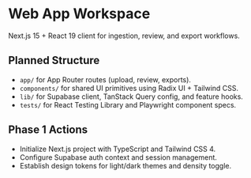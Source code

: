 # Web App Workspace

Next.js 15 + React 19 client for ingestion, review, and export workflows.

## Planned Structure
- `app/` for App Router routes (upload, review, exports).
- `components/` for shared UI primitives using Radix UI + Tailwind CSS.
- `lib/` for Supabase client, TanStack Query config, and feature hooks.
- `tests/` for React Testing Library and Playwright component specs.

## Phase 1 Actions
- Initialize Next.js project with TypeScript and Tailwind CSS 4.
- Configure Supabase auth context and session management.
- Establish design tokens for light/dark themes and density toggle.
